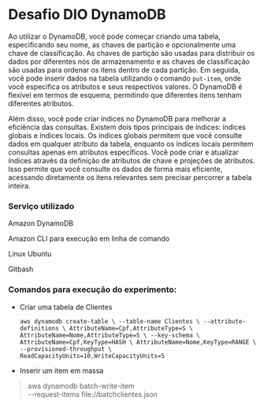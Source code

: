 # Desafio DIO DynamoDB

Ao utilizar o DynamoDB, você pode começar criando uma tabela, especificando seu nome, as chaves de partição e opcionalmente uma chave de classificação. As chaves de partição são usadas para distribuir os dados por diferentes nós de armazenamento e as chaves de classificação são usadas para ordenar os itens dentro de cada partição. Em seguida, você pode inserir dados na tabela utilizando o comando `put-item`, onde você especifica os atributos e seus respectivos valores. O DynamoDB é flexível em termos de esquema, permitindo que diferentes itens tenham diferentes atributos.

Além disso, você pode criar índices no DynamoDB para melhorar a eficiência das consultas. Existem dois tipos principais de índices: índices globais e índices locais. Os índices globais permitem que você consulte dados em qualquer atributo da tabela, enquanto os índices locais permitem consultas apenas em atributos específicos. Você pode criar e atualizar índices através da definição de atributos de chave e projeções de atributos. Isso permite que você consulte os dados de forma mais eficiente, acessando diretamente os itens relevantes sem precisar percorrer a tabela inteira.



### Serviço utilizado

Amazon DynamoDB

Amazon CLI para execução em linha de comando

Linux Ubuntu 

Gitbash



### Comandos para execução do experimento:

* Criar uma tabela de Clientes

  `aws dynamodb create-table \
      --table-name Clientes \
      --attribute-definitions \
          AttributeName=Cpf,AttributeType=S \
          AttributeName=Nome,AttributeType=S \
      --key-schema \
          AttributeName=Cpf,KeyType=HASH \
          AttributeName=Nome,KeyType=RANGE \
      --provisioned-throughput \
          ReadCapacityUnits=10,WriteCapacityUnits=5	`

* Inserir um item em massa

> aws dynamodb batch-write-item \
>     --request-items file://batchclientes.json
  
